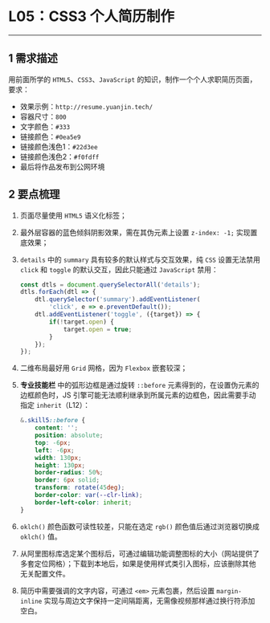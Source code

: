 # L05：CSS3 个人简历制作

---



## 1 需求描述

用前面所学的 `HTML5`、`CSS3`、`JavaScript` 的知识，制作一个个人求职简历页面，要求：

- 效果示例：`http://resume.yuanjin.tech/`
- 容器尺寸：`800`
- 文字颜色：`#333`
- 链接颜色：`#0ea5e9`
- 链接颜色浅色1：`#22d3ee`
- 链接颜色浅色2：`#f0fdff`
- 最后将作品发布到公网环境



## 2 要点梳理

1. 页面尽量使用 `HTML5` 语义化标签；

2. 最外层容器的蓝色倾斜阴影效果，需在其伪元素上设置 `z-index: -1;` 实现置底效果；

3. `details` 中的 `summary` 具有较多的默认样式与交互效果，纯 `CSS` 设置无法禁用 `click` 和 `toggle` 的默认交互，因此只能通过 `JavaScript` 禁用：

   ```js
   const dtls = document.querySelectorAll('details');
   dtls.forEach(dtl => {
       dtl.querySelector('summary').addEventListener(
           'click', e => e.preventDefault());
       dtl.addEventListener('toggle', ({target}) => {
           if(!target.open) {
               target.open = true;
           }
       });
   });
   ```

4. 二维布局最好用 `Grid` 网格，因为 `Flexbox` 嵌套较深；

5. **专业技能栏** 中的弧形边框是通过旋转 `::before` 元素得到的，在设置伪元素的边框颜色时，JS 引擎可能无法顺利继承到所属元素的边框色，因此需要手动指定 `inherit`（L12）：

   ```css
   &.skill5::before {
       content: '';
       position: absolute;
       top: -6px;
       left: -6px;
       width: 130px;
       height: 130px;
       border-radius: 50%;
       border: 6px solid;
       transform: rotate(45deg);
       border-color: var(--clr-link);
       border-left-color: inherit;
   }
   ```

5. `oklch()` 颜色函数可读性较差，只能在选定 `rgb()` 颜色值后通过浏览器切换成 `oklch()` 值。
6. 从阿里图标库选定某个图标后，可通过编辑功能调整图标的大小（网站提供了多套定位网格）；下载到本地后，如果是使用样式类引入图标，应该删除其他无关配置文件。
7. 简历中需要强调的文字内容，可通过 `<em>` 元素包裹，然后设置 `margin-inline` 实现与周边文字保持一定间隔距离，无需像视频那样通过换行符添加空白。

